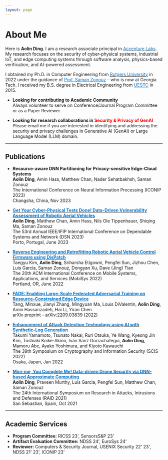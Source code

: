 ```yaml
---
layout: page
---
```


# About Me

Here is **Aolin Ding**. I am a research associate principal in [<font color='0074cc'>Accenture Labs</font>](https://www.accenture.com/us-en/about/accenture-labs-index). My research focuses on the security of cyber-physical systems, industrial IoT, and edge computing systems through software analysis, physics-based verification, and AI-powered assessment.

I obtained my Ph.D. in Computer Engineering from [<font color='0074cc'>Rutgers University</font>](https://www.ece.rutgers.edu/) in 2022 under the guidance of [<font color='0074cc'>Prof. Saman Zonouz</font>](https://sites.google.com/site/samanzonouz4n6/saman-zonouz) – who is now at Georgia Tech. I received my B.S. degree in Electrical Engineering from [<font color='0074cc'>UESTC</font>](https://en.uestc.edu.cn/) in 2015.

- **Looking for contributing to Academic Community**\
Always volunteer to serve on Conference/Journal Program Committee or as a Paper Reviewer.

- **Looking for research collaborations in <font color='red'>Security & Privacy of GenAI</font>**\
Please email me if you are interested in identifying and addressing the security and privacy challenges in Generative AI (GenAI) or Large Language Model (LLM) domain.

---

## Publications

<!-- - **ModelGuard: Information-Theoretic Defense Against Model Extraction Attacks**\
Minxue Tang, Anna Dai, Louis DiValentin, **Aolin Ding**, Amin Hass, Yiran Chen, Neil Zhenqiang Gong, Hai "Helen" Li\
The 33st USENIX Security Symposium (USENIX Security 2024)\
Philadelphia, PA, Aug 2024
</br> -->
- **Resource-aware DNN Partitioning for Privacy-sensitive Edge-Cloud Systems**\
**Aolin Ding**, Amin Hass, Matthew Chan, Nader Sehatbakhsh, Saman Zonouz\
The International Conference on Neural Information Processing (ICONIP 2023)\
Changsha, China, Nov 2023

- [**<font color='#0074cc'>Get Your Cyber-Physical Tests Done! Data-Driven Vulnerability Assessment of Robotic Aerial Vehicles</font>**](https://publications.cispa.saarland/3937/1/ding23robotic.pdf)\
**Aolin Ding**, Matthew Chan, Amin Hass, Nils Ole Tippenhauer, Shiqing Ma, Saman Zonouz\
The 53rd Annual IEEE/IFIP International Conference on Dependable Systems and Network (DSN 2023)\
Porto, Portugal, June 2023

- [**<font color='#0074cc'>Reverse Engineering and Retrofitting Robotic Aerial Vehicle Control Firmware using DisPatch</font>**](https://dl.acm.org/doi/pdf/10.1145/3498361.3538938)\
Taegyu Kim, **Aolin Ding**, Sriharsha Etigowni, Pengfei Sun, Jizhou Chen, Luis Garcia, Saman Zonouz, Dongyan Xu, Dave (Jing) Tian\
The 20th ACM International Conference on Mobile Systems, Applications, and Services (MobiSys 2022)\
Portland, OR, June 2022

- [**<font color='#0074cc'>FADE: Enabling Large-Scale Federated Adversarial Training on Resource-Constrained Edge Device</font>**](https://arxiv.org/pdf/2209.03839.pdf)\
Tang, Minxue, Jianyi Zhang, Mingyuan Ma, Louis DiValentin, **Aolin Ding**, Amin Hassanzadeh, Hai Li, Yiran Chen\
arXiv preprint - arXiv:2209.03839 (2022)

- [**<font color='#0074cc'>Enhancement of Attack Detection Technology using AI with Synthetic-Log Generation</font>**](https://www.iwsec.org/scis/2022/program.html)\
Takumi Yamamoto, Tsunato Nakai, Ruri Otsuka, Ye Wang, Kyeong Jin Kim, Toshiaki Koike-Akino, Iván Sanz Gorrachategui, **Aolin Ding**, Mamoru Abe, Ayako Yoshimura, and Kiyoto Kawauchi\
The 39th Symposium on Cryptography and Information Security (SCIS 2022)\
Osaka, Japan, Jan 2022

- [**<font color='#0074cc'>Mini-me, You Complete Me! Data-driven Drone Security via DNN-based Approximate Computing</font>**](https://www.iwsec.org/scis/2022/program.html)\
**Aolin Ding**, Praveen Murthy, Luis Garcia, Pengfei Sun, Matthew Chan, Saman Zonouz\
The 24th International Symposium on Research in Attacks, Intrusions and Defenses (RAID 2021)\
San Sebastian, Spain, Oct 2021

---

## Academic Services

- **Program Committee:** RICSS 23', SensorsS&P 23'
- **Artifact Evaluation Committee:** NDSS 24', EuroSys 24'
- **Reviewer:** Computers & Security Journal, USENIX Security 22' 23', NDSS 21' 23', ICONIP 23'
